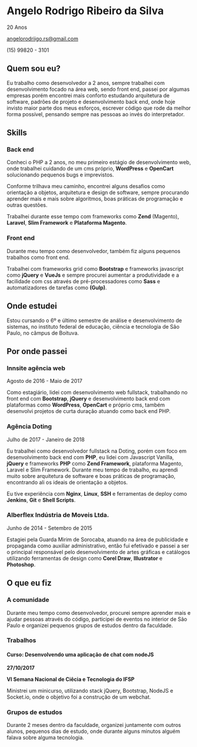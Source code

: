 # Angelo Rodrigo Ribeiro da Silva

20 Anos

angelorodriigo.rs@gmail.com

(15) 99820 - 3101

## Quem sou eu?

Eu trabalho como desenvolvedor a 2 anos, sempre trabalhei com desenvolvimento focado na área web, sendo front end, passei por algumas empresas porém encontrei mais conforto estudando arquitetura de software, padrões de projeto e desenvolvimento back end, onde hoje invisto maior parte dos meus esforços, escrever código que rode da melhor forma possível, pensando sempre nas pessoas ao invés do interpretador.

## Skills

### Back end

Conheci o PHP a 2 anos, no meu primeiro estágio de desenvolvimento web, onde trabalhei cuidando de um cms próprio, **WordPress** e **OpenCart** solucionando pequenos bugs e imprevistos.

Conforme trilhava meu caminho, encontrei alguns desafios como orientação a objetos, arquitetura e design de software, sempre procurando aprender mais e mais sobre algoritmos, boas práticas de programação e outras questões.

Trabalhei durante esse tempo com frameworks como **Zend** (Magento), **Laravel**, **Slim Framework** e **Plataforma Magento**.

### Front end

Durante meu tempo como desenvolvedor, também fiz alguns pequenos trabalhos como front end.

Trabalhei com frameworks grid como **Bootstrap** e frameworks javascript como **jQuery** e **VueJs** e sempre procurei aumentar a produtividade e a facilidade com css através de pré-processadores como **Sass** e automatizadores de tarefas como **(Gulp)**.

## Onde estudei

Estou cursando o 6º e último semestre de análise e desenvolvimento de sistemas, no instituto federal de educação, ciência e tecnologia de São Paulo, no câmpus de Boituva.

## Por onde passei

### Innsite agência web

Agosto de 2016 - Maio de 2017

Como estagiário, lidei com desenvolvimento web fullstack, trabalhando no front end com **Bootstrap**, **jQuery** e desenvolvimento back end com plataformas como **WordPress**, **OpenCart** e próprio cms, também desenvolvi projetos de curta duração atuando como back end PHP.

### Agência Doting

Julho de 2017 - Janeiro de 2018

Eu trabalhei como desenvolvedor fullstack na Doting, porém com foco em desenvolvimento back end com **PHP**, eu lidei com Javascript Vanilla, **jQuery** e frameworks **PHP** como **Zend Framework**, plataforma Magento, Laravel e Slim Framework. Durante meu tempo de trabalho, eu aprendi muito sobre arquitetura de software e boas práticas de programação, encontrando ali os ideais de orientação a objetos.

Eu tive experiência com **Nginx**, **Linux**, **SSH** e ferramentas de deploy como **Jenkins**, **Git** e **Shell Scripts**.

### Alberflex Indústria de Moveis Ltda.

Junho de 2014 - Setembro de 2015

Estagiei pela Guarda Mirim de Sorocaba, atuando na área de publicidade e propaganda como auxiliar administrativo, então fui efetivado e passei a ser o principal responsável pelo desenvolvimento de artes gráficas e catálogos utilizando ferramentas de design como **Corel Draw**, **Illustrator** e **Photoshop**.

## O que eu fiz

### A comunidade

Durante meu tempo como desenvolvedor, procurei sempre aprender mais e ajudar pessoas através do código, participei de eventos no interior de São Paulo e organizei pequenos grupos de estudos dentro da faculdade.

### Trabalhos

#### Curso: Desenvolvendo uma aplicação de chat com nodeJS

**27/10/2017**

**VI Semana Nacional de Ciêcia e Tecnologia do IFSP**

Ministrei um minicurso, utilizando stack jQuery, Bootstrap, NodeJS e Socket.io, onde o objetivo foi a construção de um webchat.

### Grupos de estudos

Durante 2 meses dentro da faculdade, organizei juntamente com outros alunos, pequenos dias de estudo, onde durante alguns minutos alguém falava sobre alguma tecnologia.
